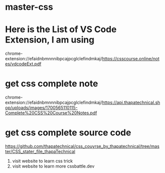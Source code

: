 # master-css

# Here is the List of VS Code Extension, I am using
chrome-extension://efaidnbmnnnibpcajpcglclefindmkaj/https://csscourse.online/notes/vdcodeExt.pdf

# get css complete note
chrome-extension://efaidnbmnnnibpcajpcglclefindmkaj/https://api.thapatechnical.shop/uploads/images/1700565110115-Complete%20CSS%20Course%20Notes.pdf

# get css complete source code
https://github.com/thapatechnical/css_couyrse_by_thapatechnical/tree/master/CSS_stater_file_thapaTechnical




1) visit website to learn css trick
2) visit website to learn more cssbattle.dev

